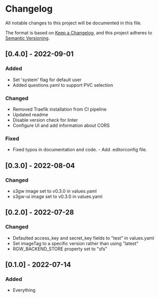 # Changelog

All notable changes to this project will be documented in this file.

The format is based on [Keep a Changelog](https://keepachangelog.com/en/1.0.0/),
and this project adheres to [Semantic Versioning](https://semver.org/spec/v2.0.0.html).

## [0.4.0] - 2022-09-01

### Added

- Set 'system' flag for default user
- Added questions.yaml to support PVC selection

### Changed

- Removed Traefik installation from CI pipeline
- Updated readme
- Disable version check for linter
- Configure UI and add information about CORS

### Fixed

- Fixed typos in documentation and code. - Add .editorconfig file.

## [0.3.0] - 2022-08-04

### Changed

- s3gw image set to v0.3.0 in values.yaml
- s3gw-ui image set to v0.3.0 in values.yaml

## [0.2.0] - 2022-07-28

### Changed

- Defaulted access_key and secret_key fields to "test" in values.yaml
- Set imageTag to a specific version rather than using "latest"
- RGW_BACKEND_STORE property set to "sfs"

## [0.1.0] - 2022-07-14

### Added

- Everything

